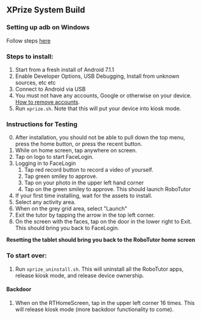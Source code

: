## XPrize System Build

### Setting up adb on Windows
Follow steps [here](https://www.xda-developers.com/install-adb-windows-macos-linux/)

### Steps to install:

1. Start from a fresh install of Android 7.1.1
2. Enable Developer Options, USB Debugging, Install from unknown sources, etc etc
3. Connect to Android via USB
4. You must not have any accounts, Google or otherwise on your device. [How to remove accounts](https://support.google.com/nexus/answer/2840815?hl=en).
5. Run `xprize.sh`. Note that this will put your device into kiosk mode.

### Instructions for Testing
0. After installation, you should not be able to pull down the top menu, press the home button, or press the recent button. 
1. While on home screen, tap anywhere on screen.
2. Tap on logo to start FaceLogin.
3. Logging in to FaceLogin
	1. Tap red record button to record a video of yourself.
	2. Tap green smiley to approve.
	3. Tap on your photo in the upper left hand corner
	4. Tap on the green smiley to approve. This should launch RoboTutor
4. If your first time installing, wait for the assets to install.
5. Select any activity area.
6. When on the grey grid area, select "Launch"
7. Exit the tutor by tapping the arrow in the top left corner.
8. On the screen with the faces, tap on the door in the lower right to Exit. This should bring you back to FaceLogin.

**Resetting the tablet should bring you back to the RoboTutor home screen**




### To start over:
1. Run `xprize_uninstall.sh`. This will uninstall all the RoboTutor apps, release kiosk mode, and release device ownership.


#### Backdoor
1. When on the RTHomeScreen, tap in the upper left corner 16 times. This will release kiosk mode (more backdoor functionality to come).